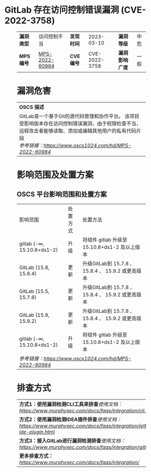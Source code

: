 # GitLab 存在访问控制错误漏洞 (CVE-2022-3758)
<figure class="wp-block-table">
    <table>
        <tbody>
        <tr>
            <td><strong>漏洞类型</strong></td>
            <td>访问控制不当</td>
            <td><strong>发现时间</strong></td>
            <td>2023-03-10</td>
            <td><strong>漏洞等级</strong></td>
            <td>中危</td>
        </tr>
        <tr>
            <td><strong>MPS编号</strong></td>
            <td><a href="https://www.oscs1024.com/hd/MPS-2022-60984">MPS-2022-60984</a></td>
            <td><strong>CVE编号</strong></td>
            <td>CVE-2022-3758</td>
            <td><strong>漏洞影响广度</strong></td>
            <td>一般</td>
        </tr>
        </tbody>
    </table>
</figure>


<figure class="wp-block-table">
    <h1 class="wp-block-heading">漏洞危害</h1>
    <table>
        <tbody>
        <tr>
            <td><strong>OSCS 描述</strong></td>
        </tr>
        <tr>
            <td>GitLab是一个基于Git的源代码管理和协作平台。
该项目受影响版本存在访问控制错误漏洞，由于权限检查不当，远程攻击者能够读取、添加或编辑其他用户的私有代码片段<br><em>参考链接：<a
                    href="https://www.oscs1024.com/hd/MPS-2022-60984">https://www.oscs1024.com/hd/MPS-2022-60984</a></em>
            </td>
        </tr>
        </tbody>
    </table>
</figure>


<figure class="wp-block-table alignleft">
    <h1 class="wp-block-heading">影响范围及处置方案</h1>
    <h2 class="wp-block-heading"><strong>OSCS</strong> <strong>平台影响范围和处置方案</strong></h2>
    <table>
        <tbody>
        <tr>
            <td>影响范围</td>
            <td>处置方式</td>
            <td>处置方法</td>
        </tr>
        <tr><td rowspan="1">gitlab (-∞, 15.10.8+ds1-2)</td><td>升级</td><td>将组件 gitlab 升级至 15.10.8+ds1-2 及以上版本</td></tr><tr><td rowspan="1">GitLab [15.8, 15.8.4)</td><td>更新</td><td>升级GitLab到 15.7.8 、15.8.4 、 15.9.2 或更高版本</td></tr><tr><td rowspan="1">GitLab [15.5, 15.7.8)</td><td>更新</td><td>升级GitLab到 15.7.8 、15.8.4 、 15.9.2 或更高版本</td></tr><tr><td rowspan="1">GitLab [15.9, 15.9.2)</td><td>更新</td><td>升级GitLab到 15.7.8 、15.8.4 、 15.9.2 或更高版本</td></tr><tr><td rowspan="1">gitlab (-∞, 15.10.8+ds1-2)</td><td>升级</td><td>将组件 gitlab 升级至 15.10.8+ds1-2 及以上版本</td></tr>
        <tr>
            <td colspan="3"><em>参考链接：</em><em><a
                    href="https://www.oscs1024.com/hd/MPS-2022-60984">https://www.oscs1024.com/hd/MPS-2022-60984</a></em></td>
        </tr>
        </tbody>
    </table>
</figure>


<figure class="wp-block-table">
    <h1 class="wp-block-heading">排查方式</h1>
    <table>
        <tbody>
        <tr>
            <td><strong>方式1：使用漏洞检测CLI工具来排查</strong><em>使用文档：<a
                    href="https://www.murphysec.com/docs/faqs/integration/cli.html">https://www.murphysec.com/docs/faqs/integration/cli.html</a></em>
            </td>
        </tr>
        <tr>
            <td><strong>方式2：使用漏洞检测IDEA插件排查</strong><em>使用文档：<a
                    href="https://www.murphysec.com/docs/faqs/integration/jetbrains-ide-plugin.html">https://www.murphysec.com/docs/faqs/integration/jetbrains-ide-plugin.html</a></em>
            </td>
        </tr>
        <tr>
            <td><strong>方式3：接入GitLab进行漏洞检测排查</strong><em>使用文档：<a
                    href="https://www.murphysec.com/docs/faqs/integration/gitlab.html">https://www.murphysec.com/docs/faqs/integration/gitlab.html</a></em>
            </td>
        </tr>
        <tr>
            <td><strong>更多排查方式：</strong><em><a
                    href="https://www.murphysec.com/docs/faqs/integration/">https://www.murphysec.com/docs/faqs/integration/</a></em>
            </td>
        </tr>
        </tbody>
    </table>
</figure>
